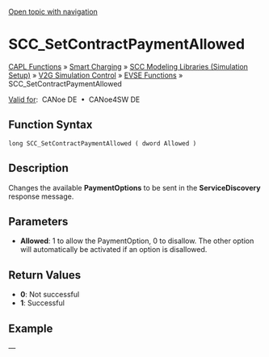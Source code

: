 [Open topic with navigation](../../../../../CANoeDEFamily.htm#Topics/CAPLFunctions/SmartCharging/Functions/CAPLfunctionSCCSetContractPaymentAllowed.md)

# SCC_SetContractPaymentAllowed

[CAPL Functions](../../CAPLfunctions.md) » [Smart Charging](../CAPLFunctionsSmartChargingOverview.md) » [SCC Modeling Libraries (Simulation Setup)](../CAPLFunctionsSmartChargingOverview.md#BMNodeayerDLL) » [V2G Simulation Control](../CAPLFunctionsSmartChargingOverview.md#V2GSimControl) » [EVSE Functions](../CAPLFunctionsSmartChargingOverview.md#V2GSimControlEVSE) » SCC_SetContractPaymentAllowed

[Valid for](../../../Shared/FeatureAvailability.md):  CANoe DE  •  CANoe4SW DE

## Function Syntax

```plaintext
long SCC_SetContractPaymentAllowed ( dword Allowed )
```

## Description

Changes the available **PaymentOptions** to be sent in the **ServiceDiscovery** response message.

## Parameters

- **Allowed**: 1 to allow the PaymentOption, 0 to disallow. The other option will automatically be activated if an option is disallowed.

## Return Values

- **0**: Not successful
- **1**: Successful

## Example

—
